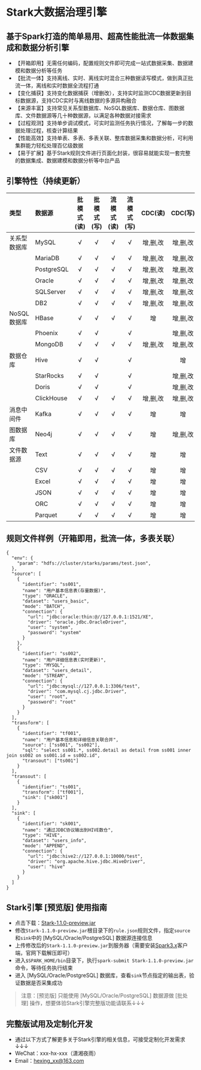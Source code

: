 # Stark大数据治理引擎
## 基于Spark打造的简单易用、超高性能批流一体数据集成和数据分析引擎
* 【开箱即用】无需任何编码，配置规则文件即可完成一站式数据采集、数据建模和数据分析等任务
* 【批流一体】支持离线、实时、离线实时混合三种数据读写模式，做到真正批流一体，离线和实时数据全流程打通
* 【变化捕获】支持变化数据捕获（增删改），支持实时监测CDC数据更新到目标数据源，支持CDC实时与离线数据的多源异构融合
* 【来源丰富】支持常见关系型数据库、NoSQL数据库、数据仓库、图数据库、文件数据源等几十种数据源，以满足各种数据对接需求
* 【过程观测】支持单步调试模式，可实时监测任务执行情况，了解每一步的数据处理过程，核查计算结果
* 【性能高效】支持单表、多表、多表关联、整库数据采集和数据分析，可利用集群能力轻松处理百亿级数据
* 【易于扩展】基于Stark规则文件进行页面化封装，很容易就能实现一套完整的数据集成、数据建模和数据分析等中台产品

## 引擎特性（持续更新）
|类型         |数据源      |批模式(读)|批模式(写)|流模式(读)|流模式(写)|CDC(读) |CDC(写) |
|:------------|:-----------|:--------:|:--------:|:--------:|:--------:|:------:|:------:|
|关系型数据库 |MySQL       |√         |√         |√         |√         |增,删,改|增,删,改|
|			  |MariaDB     |√         |√         |√         |√         |增,删,改|增,删,改|
|             |PostgreSQL  |√         |√         |√         |√         |增,删,改|增,删,改|
|             |Oracle      |√         |√         |√         |√         |增,删,改|增,删,改|
|             |SQLServer   |√         |√         |√         |√         |增,删,改|增,删,改|
|             |DB2         |√         |√         |√         |√         |增,删,改|增,删,改|
|NoSQL数据库  |HBase	   |√         |√         |√         |√         |增      |增,删,改|
|             |Phoenix     |√         |√         |          |√         |        |增,删,改|
|             |MongoDB     |√         |√         |√         |√         |增,删,改|增,删,改|
|数据仓库     |Hive        |√         |√         |          |√         |        |增      |
|             |StarRocks   |√         |√         |          |√         |        |增,删,改|
|             |Doris       |√         |√         |          |√         |        |增,删,改|
|             |ClickHouse  |√         |√         |√         |√         |增,删,改|增,删,改|
|消息中间件   |Kafka       |√         |√         |√         |√         |增      |增      |
|图数据库     |Neo4j       |√         |√         |√         |√         |增      |增,删,改|
|文件数据源   |Text        |√         |√         |√         |√         |增      |增      |
|             |CSV         |√         |√         |√         |√         |增      |增      |
|             |Excel       |√         |√         |√         |√         |增      |增      |
|             |JSON        |√         |√         |√         |√         |增      |增      |
|             |ORC         |√         |√         |√         |√         |增      |增      |
|             |Parquet     |√         |√         |√         |√         |增      |增      |

## 规则文件样例（开箱即用，批流一体，多表关联）
```
{
  "env": {
    "param": "hdfs://cluster/starks/params/test.json",
  },
  "source": [
    {
      "identifier": "ss001",
      "name": "用户基本信息表(存量数据)",
      "type": "ORACLE",
      "dataset": "users_basic",
      "mode": "BATCH",
      "connection": {
        "url": "jdbc:oracle:thin:@//127.0.0.1:1521/XE",
        "driver": "oracle.jdbc.OracleDriver",
        "user": "system",
        "password": "system"
      }
    },
    {
      "identifier": "ss002",
      "name": "用户详细信息表(实时更新)",
      "type": "MYSQL",
      "dataset": "users_detail",
      "mode": "STREAM",
      "connection": {
        "url": "jdbc:mysql://127.0.0.1:3306/test",
        "driver": "com.mysql.cj.jdbc.Driver",
        "user": "root",
        "password": "root"
      }
    }
  ],
  "transform": [
    {
      "identifier": "tf001",
      "name": "用户基本信息和详细信息关联合并",
      "source": ["ss001", "ss002"],
      "sql": "select ss001.*, ss002.detail as detail from ss001 inner join ss002 on ss001.id = ss002.id",
      "transout": ["ts001"]
    }
  ],
  "transout": [
    {
      "identifier": "ts001",
      "transform": ["tf001"],
      "sink": ["sk001"]
    }
  ],
  "sink": [
    {
      "identifier": "sk001",
      "name": "通过JDBC协议输出到HIVE数仓",
      "type": "HIVE",
      "dataset": "users_info",
      "mode": "APPEND",
      "connection": {
        "url": "jdbc:hive2://127.0.0.1:10000/test",
        "driver": "org.apache.hive.jdbc.HiveDriver",
        "user": "hive"
      }
    }
  ]
}
```

## Stark引擎 [预览版] 使用指南
* 点击下载：[Stark-1.1.0-preview.jar](https://github.com/hexnn/Stark/releases/download/1.1.0-preview/Stark-1.1.0-preview.jar) 
* 修改`Stark-1.1.0-preview.jar`根目录下的`rule.json`规则文件，指定`source`和`sink`中的 [MySQL/Oracle/PostgreSQL] 数据源连接信息
* 上传修改后的`Stark-1.1.0-preview.jar`到服务器（需要安装[Spark3.x](https://spark.apache.org/downloads.html)客户端，官网下载解压即可）
* 进入`$SPARK_HOME/bin`目录下，执行`spark-submit Stark-1.1.0-preview.jar`命令，等待任务执行结束
* 进入 [MySQL/Oracle/PostgreSQL] 数据库，查看`sink`节点指定的输出表，验证数据是否采集成功
> 注意：[预览版] 只能使用 [MySQL/Oracle/PostgreSQL] 数据源做 [批处理] 操作，想要体验Stark引擎完整版功能请联系↓↓↓

## 完整版试用及定制化开发
* 通过以下方式了解更多关于Stark引擎的相关信息，可接受定制化开发需求↓↓↓
* WeChat：xxx-hx-xxx（潇湘夜雨）
* Email：hexing_xx@163.com
